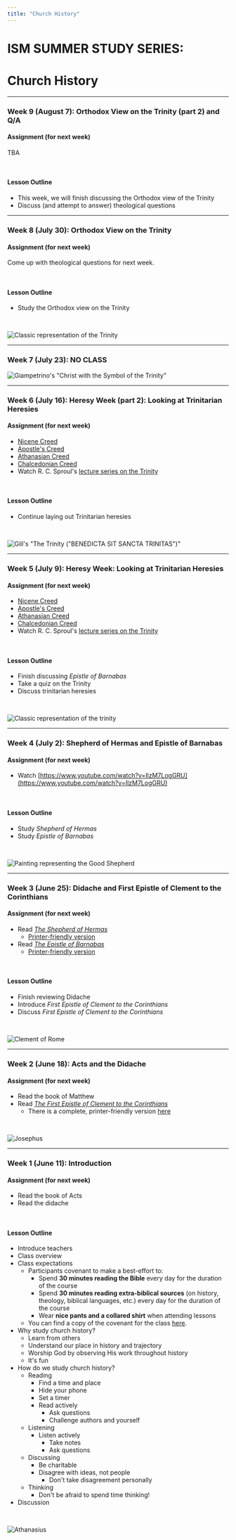 ```yaml
---
title: "Church History"
---
```


# ISM SUMMER STUDY SERIES:
# Church History

<hr>

### **Week 9 (August 7):** Orthodox View on the Trinity (part 2) and Q/A

#### Assignment (for next week)

TBA

<br>

#### Lesson Outline

- This week, we will finish discussing the Orthodox view of the Trinity
- Discuss (and attempt to answer) theological questions

<hr>

### **Week 8 (July 30):** Orthodox View on the Trinity

#### Assignment (for next week)

Come up with theological questions for next week.

<br>

#### Lesson Outline

- Study the Orthodox view on the Trinity

<br>

![Classic representation of the Trinity](../../images/trinity.png)

<hr>

### **Week 7 (July 23):** NO CLASS

![Giampetrino's "Christ with the Symbol of the Trinity"](../../images/giampetrino-trinity.jpg)

<hr>

### **Week 6 (July 16):** Heresy Week (part 2): Looking at Trinitarian Heresies

#### Assignment (for next week)

- [Nicene Creed](https://www.ccel.org/creeds/nicene.creed.html)
- [Apostle's Creed](https://www.ccel.org/creeds/apostles.creed.html)
- [Athanasian Creed](https://www.ccel.org/creeds/athanasian.creed.html)
- [Chalcedonian Creed](https://www.ccel.org/creeds/chalcedonian-creed.html)
- Watch R. C. Sproul's [lecture series on the Trinity](https://www.ligonier.org/learn/series/mystery-of-the-trinity/)

<br>

#### Lesson Outline

- Continue laying out Trinitarian heresies

<br>

![Gill's "The Trinity ("BENEDICTA SIT SANCTA TRINITAS")"](../../images/gill-trinity.jpg)

<hr>

### **Week 5 (July 9):** Heresy Week: Looking at Trinitarian Heresies

#### Assignment (for next week)

- [Nicene Creed](https://www.ccel.org/creeds/nicene.creed.html)
- [Apostle's Creed](https://www.ccel.org/creeds/apostles.creed.html)
- [Athanasian Creed](https://www.ccel.org/creeds/athanasian.creed.html)
- [Chalcedonian Creed](https://www.ccel.org/creeds/chalcedonian-creed.html)
- Watch R. C. Sproul's [lecture series on the Trinity](https://www.ligonier.org/learn/series/mystery-of-the-trinity/)

<br>

#### Lesson Outline

- Finish discussing *Epistle of Barnabas*
- Take a quiz on the Trinity
- Discuss trinitarian heresies

<br>

![Classic representation of the trinity](../../images/trinity.png)

<hr>

### **Week 4 (July 2):** Shepherd of Hermas and Epistle of Barnabas

#### Assignment (for next week)

- Watch [https://www.youtube.com/watch?v=IlzM7LogGRU](https://www.youtube.com/watch?v=IlzM7LogGRU)

<br>

#### Lesson Outline

- Study *Shepherd of Hermas*
- Study *Epistle of Barnabas*

<br>

![Painting representing the Good Shepherd](../../images/hermas.jpg)

<hr>

### **Week 3 (June 25):** Didache and First Epistle of Clement to the Corinthians

#### Assignment (for next week)

- Read [*The Shepherd of Hermas*](https://www.ccel.org/ccel/schaff/anf02.ii.html)
	- [Printer-friendly version](https://en.wikisource.org/wiki/Ante-Nicene_Fathers/Volume_II/The_Pastor_of_Hermas)
- Read [*The Epistle of Barnabas*](https://www.ccel.org/ccel/schaff/anf01.vi.html)
	- [Printer-friendly version](https://en.wikisource.org/wiki/Ante-Nicene_Fathers/Volume_I/The_Epistle_of_Barnabas)

<br>

#### Lesson Outline

- Finish reviewing Didache
- Introduce *First Epistle of Clement to the Corinthians*
- Discuss *First Epistle of Clement to the Corinthians*

<br>

![Clement of Rome](../../images/clement-rome.jpg)

<hr>

### **Week 2 (June 18):** Acts and the Didache

#### Assignment (for next week)

- Read the book of Matthew
- Read [*The First Epistle of Clement to the Corinthians*](https://www.ccel.org/ccel/schaff/anf01.ii.ii.html)
	- There is a complete, printer-friendly version [here](https://en.wikisource.org/wiki/Ante-Nicene_Fathers/Volume_I/First_Epistle_to_the_Corinthians)

<br>

![Josephus](../../images/josephus.jpg)

<hr>

### **Week 1 (June 11):** Introduction

#### Assignment (for next week)

- Read the book of Acts
- Read the didache

<br>

#### Lesson Outline

- Introduce teachers
- Class overview
- Class expectations
	- Participants covenant to make a best-effort to:
		- Spend **30 minutes reading the Bible** every day for the duration of the course
		- Spend **30 minutes reading extra-biblical sources** (on history, theology, biblical languages, etc.) every day for the duration of the course
		- Wear **nice pants and a collared shirt** when attending lessons
	- You can find a copy of the covenant for the class [here](covenant).
- Why study church history?
	- Learn from others
	- Understand our place in history and trajectory
	- Worship God by observing His work throughout history
	- It's fun
- How do we study church history?
	- Reading
		- Find a time and place
		- Hide your phone
		- Set a timer
		- Read actively
			- Ask questions
			- Challenge authors and yourself
	- Listening
		- Listen actively
			- Take notes
			- Ask questions
	- Discussing
		- Be charitable
		- Disagree with ideas, not people
			- Don't take disagreement personally
	- Thinking
		- Don't be afraid to spend time thinking!
- Discussion

<br>

![Athanasius](../../images/athanasius.jpeg)
